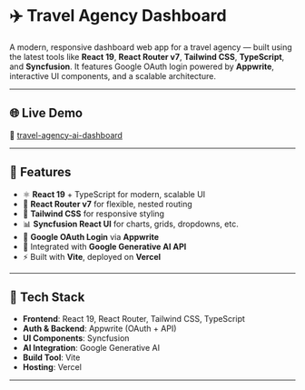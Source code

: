 # ✈️ Travel Agency Dashboard

A modern, responsive dashboard web app for a travel agency — built using the latest tools like **React 19**, **React Router v7**, **Tailwind CSS**, **TypeScript**, and **Syncfusion**. It features Google OAuth login powered by **Appwrite**, interactive UI components, and a scalable architecture.

---

## 🌐 Live Demo

🔗 [travel-agency-ai-dashboard](https://travel-agency-dashboard-773e.vercel.app/)

---

## 🚀 Features

- ⚛️ **React 19** + TypeScript for modern, scalable UI  
- 🔄 **React Router v7** for flexible, nested routing  
- 🎨 **Tailwind CSS** for responsive styling  
- 📊 **Syncfusion React UI** for charts, grids, dropdowns, etc.  
- 🔐 **Google OAuth Login** via **Appwrite**  
- 🧠 Integrated with **Google Generative AI API**  
- ⚡ Built with **Vite**, deployed on **Vercel**

---

## 🧪 Tech Stack

- **Frontend**: React 19, React Router, Tailwind CSS, TypeScript  
- **Auth & Backend**: Appwrite (OAuth + API)  
- **UI Components**: Syncfusion  
- **AI Integration**: Google Generative AI  
- **Build Tool**: Vite  
- **Hosting**: Vercel

---
